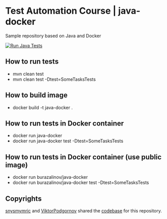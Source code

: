 # Test Automation Course | java-docker
Sample repository based on Java and Docker

[![Run Java Tests](https://github.com/BurhanH/TestAutomationCourse-java-docker/actions/workflows/run-tests.yml/badge.svg)](https://github.com/BurhanH/TestAutomationCourse-java-docker/actions/workflows/run-tests.yml)

## How to run tests
- mvn clean test
- mvn clean test -Dtest=SomeTasksTests

## How to build image
- docker build -t java-docker .

## How to run tests in Docker container
- docker run java-docker
- docker run java-docker test -Dtest=SomeTasksTests

## How to run tests in Docker container (use public image)
- docker run burazalinov/java-docker
- docker run burazalinov/java-docker test -Dtest=SomeTasksTests

## Copyrights
[snysmymric](https://github.com/snysmymric) and [ViktorPodgornov](https://github.com/ViktorPodgornov) shared the [codebase](/src) for this repository.
